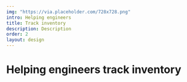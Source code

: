 ```yaml
---
img: "https://via.placeholder.com/728x728.png"
intro: Helping engineers
title: Track inventory
description: Description
order: 2
layout: design
---
```

<div class="text">
  <h1>Helping engineers track inventory</h1>
</div>
